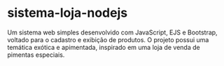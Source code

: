 # sistema-loja-nodejs
Um sistema web simples desenvolvido com JavaScript, EJS e Bootstrap, voltado para o cadastro e exibição de produtos. O projeto possui uma temática exótica e apimentada, inspirado em uma loja de venda de pimentas especiais. 
